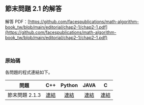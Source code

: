 ## 節末問題 2.1 的解答

解答 PDF：[https://github.com/facespublications/math-algorithm-book_tw/blob/main/editorial/chap2-1/chap2-1.pdf](https://github.com/facespublications/math-algorithm-book_tw/blob/main/editorial/chap2-1/chap2-1.pdf)

<br />

### 原始碼

各問題的程式連結如下。

| 問題 | C++ | Python | JAVA | C |
|:---:|:---:|:---:|:---:|:---:|
| 節末問題 2.1.3 | [連結](https://github.com/facespublications/math-algorithm-book_tw/blob/main/editorial_ch/chap2-1/prob2-1-3.cpp) | [連結](https://github.com/facespublications/math-algorithm-book_tw/blob/main/editorial_ch/chap2-1/prob2-1-3.py)| [連結](https://github.com/facespublications/math-algorithm-book_tw/blob/main/editorial_ch/chap2-1/prob2-1-3.java) | [連結](https://github.com/facespublications/math-algorithm-book_tw/blob/main/editorial_ch/chap2-1/prob2-1-3.c) |
